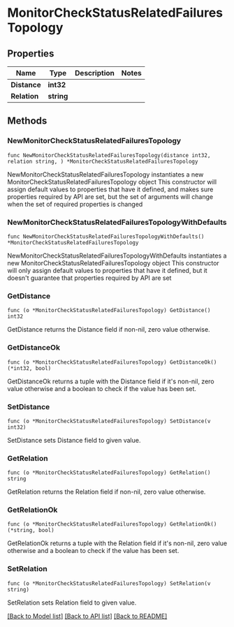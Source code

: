 # MonitorCheckStatusRelatedFailuresTopology

## Properties

Name | Type | Description | Notes
------------ | ------------- | ------------- | -------------
**Distance** | **int32** |  | 
**Relation** | **string** |  | 

## Methods

### NewMonitorCheckStatusRelatedFailuresTopology

`func NewMonitorCheckStatusRelatedFailuresTopology(distance int32, relation string, ) *MonitorCheckStatusRelatedFailuresTopology`

NewMonitorCheckStatusRelatedFailuresTopology instantiates a new MonitorCheckStatusRelatedFailuresTopology object
This constructor will assign default values to properties that have it defined,
and makes sure properties required by API are set, but the set of arguments
will change when the set of required properties is changed

### NewMonitorCheckStatusRelatedFailuresTopologyWithDefaults

`func NewMonitorCheckStatusRelatedFailuresTopologyWithDefaults() *MonitorCheckStatusRelatedFailuresTopology`

NewMonitorCheckStatusRelatedFailuresTopologyWithDefaults instantiates a new MonitorCheckStatusRelatedFailuresTopology object
This constructor will only assign default values to properties that have it defined,
but it doesn't guarantee that properties required by API are set

### GetDistance

`func (o *MonitorCheckStatusRelatedFailuresTopology) GetDistance() int32`

GetDistance returns the Distance field if non-nil, zero value otherwise.

### GetDistanceOk

`func (o *MonitorCheckStatusRelatedFailuresTopology) GetDistanceOk() (*int32, bool)`

GetDistanceOk returns a tuple with the Distance field if it's non-nil, zero value otherwise
and a boolean to check if the value has been set.

### SetDistance

`func (o *MonitorCheckStatusRelatedFailuresTopology) SetDistance(v int32)`

SetDistance sets Distance field to given value.


### GetRelation

`func (o *MonitorCheckStatusRelatedFailuresTopology) GetRelation() string`

GetRelation returns the Relation field if non-nil, zero value otherwise.

### GetRelationOk

`func (o *MonitorCheckStatusRelatedFailuresTopology) GetRelationOk() (*string, bool)`

GetRelationOk returns a tuple with the Relation field if it's non-nil, zero value otherwise
and a boolean to check if the value has been set.

### SetRelation

`func (o *MonitorCheckStatusRelatedFailuresTopology) SetRelation(v string)`

SetRelation sets Relation field to given value.



[[Back to Model list]](../README.md#documentation-for-models) [[Back to API list]](../README.md#documentation-for-api-endpoints) [[Back to README]](../README.md)


